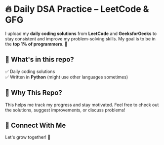 # 🔥 Daily DSA Practice – LeetCode & GFG

I upload my **daily coding solutions** from **LeetCode** and **GeeksforGeeks** to stay consistent and improve my problem-solving skills. My goal is to be in the **top 1% of programmers**. 🚀  

## 📌 What's in this repo?  
✅ Daily coding solutions  
✅ Written in **Python** (might use other languages sometimes)  

## 🎯 Why This Repo?  
This helps me track my progress and stay motivated. Feel free to check out the solutions, suggest improvements, or discuss problems!  

## 🔗 Connect With Me  
Let's grow together! 🚀  

<!-- day-10 leetcode  -->
<!-- day-11 leetcode  -->






<!-- git add . -->
<!-- git commit -m "Message" -->
<!-- git push origin main -->


<!-- echo "# streak save 16-04-2025" >> streak-log.txt -->
<!-- git add . -->
<!-- git commit -m "daily streak commit for 16-04-2025" -->
<!-- git push origin main -->
